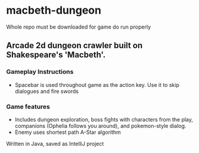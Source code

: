 # macbeth-dungeon

<bold>Whole repo must be downloaded for game do run properly</bold>

## Arcade 2d dungeon crawler built on Shakespeare's 'Macbeth'.

### Gameplay Instructions
- Spacebar is used throughout game as the action key. Use it to skip dialogues and fire swords

### Game features
- Includes dungeon exploration, boss fights with characters from the play, companions (Ophelia follows you around), and pokemon-style dialog.
- Enemy uses shortest path A-Star algorithm

Written in Java, saved as IntelliJ project



